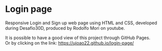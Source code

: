 # Login page
Responsive Login and Sign up web page using HTML and CSS, developed during Desafio30D, produced by Rodolfo Mori on youtube.

It is possible to have a good view of this project through GitHub Pages. </br>
Or by clicking on the link: https://ujoao22.github.io/login-page/
